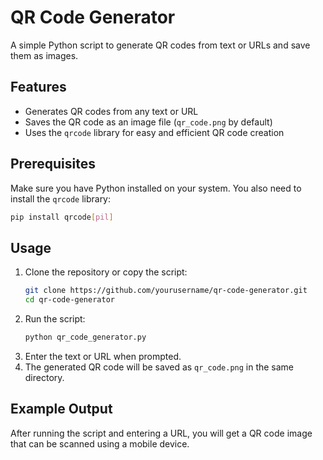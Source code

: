 # QR Code Generator

A simple Python script to generate QR codes from text or URLs and save them as images.

## Features
- Generates QR codes from any text or URL
- Saves the QR code as an image file (`qr_code.png` by default)
- Uses the `qrcode` library for easy and efficient QR code creation

## Prerequisites
Make sure you have Python installed on your system. You also need to install the `qrcode` library:

```bash
pip install qrcode[pil]
```

## Usage
1. Clone the repository or copy the script:
   ```bash
   git clone https://github.com/yourusername/qr-code-generator.git
   cd qr-code-generator
   ```
2. Run the script:
   ```bash
   python qr_code_generator.py
   ```
3. Enter the text or URL when prompted.
4. The generated QR code will be saved as `qr_code.png` in the same directory.

## Example Output
After running the script and entering a URL, you will get a QR code image that can be scanned using a mobile device.




